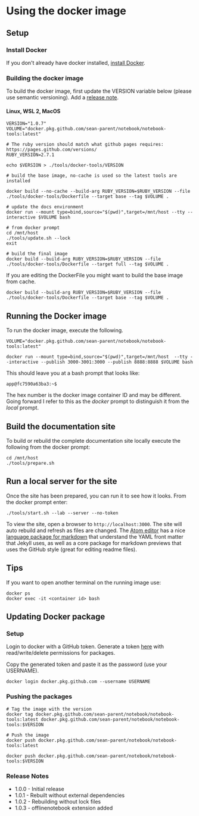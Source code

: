 # Using the docker image

## Setup

### Install Docker
If you don't already have docker installed, [install Docker](https://docs.docker.com/get-docker/).

### Building the docker image

To build the docker image, first update the VERSION variable below (please use semantic versioning). Add a [release note](#release-notes).

#### Linux, WSL 2, MacOS
```
VERSION="1.0.7"
VOLUME="docker.pkg.github.com/sean-parent/notebook/notebook-tools:latest"

# The ruby version should match what github pages requires: https://pages.github.com/versions/
RUBY_VERSION=2.7.1

```

```
echo $VERSION > ./tools/docker-tools/VERSION

# build the base image, no-cache is used so the latest tools are installed

docker build --no-cache --build-arg RUBY_VERSION=$RUBY_VERSION --file ./tools/docker-tools/Dockerfile --target base --tag $VOLUME .

# update the docs environment
docker run --mount type=bind,source="$(pwd)",target=/mnt/host --tty --interactive $VOLUME bash

# from docker prompt
cd /mnt/host
./tools/update.sh --lock
exit

# build the final image
docker build --build-arg RUBY_VERSION=$RUBY_VERSION --file ./tools/docker-tools/Dockerfile --target full --tag $VOLUME .
```

If you are editing the DockerFile you might want to build the base image from cache.

```
docker build --build-arg RUBY_VERSION=$RUBY_VERSION --file ./tools/docker-tools/Dockerfile --target base --tag $VOLUME .
```

## Running the Docker image

To run the docker image, execute the following.

```
VOLUME="docker.pkg.github.com/sean-parent/notebook/notebook-tools:latest"
```
```
docker run --mount type=bind,source="$(pwd)",target=/mnt/host  --tty --interactive --publish 3000-3001:3000 --publish 8888:8888 $VOLUME bash
```

This should leave you at a bash prompt that looks like:

```
app@fc7590a63ba3:~$
```

The hex number is the docker image container ID and may be different. Going forward I refer to this as the _docker_ prompt to distinguish it from the _local_ prompt.

## Build the documentation site

To build or rebuild the complete documentation site locally execute the following from the docker prompt:

```
cd /mnt/host
./tools/prepare.sh
```

## Run a local server for the site

Once the site has been prepared, you can run it to see how it looks. From the docker prompt enter:

```
./tools/start.sh --lab --server --no-token
```

To view the site, open a browser to `http://localhost:3000`. The site will auto rebuild and refresh as files are changed. The [Atom editor](https://atom.io/) has a nice [language package for markdown](https://atom.io/packages/language-markdown) that understand the YAML front matter that Jekyll uses, as well as a core package for markdown previews that uses the GitHub style (great for editing readme files).

## Tips

If you want to open another terminal on the running image use:

```
docker ps
docker exec -it <container id> bash
```

## Updating Docker package

### Setup

Login to docker with a GitHub token. Generate a token [here](https://github.com/settings/tokens) with read/write/delete permissions for packages.

Copy the generated token and paste it as the password (use your USERNAME).
```
docker login docker.pkg.github.com --username USERNAME
```

### Pushing the packages

```
# Tag the image with the version
docker tag docker.pkg.github.com/sean-parent/notebook/notebook-tools:latest docker.pkg.github.com/sean-parent/notebook/notebook-tools:$VERSION

# Push the image
docker push docker.pkg.github.com/sean-parent/notebook/notebook-tools:latest

docker push docker.pkg.github.com/sean-parent/notebook/notebook-tools:$VERSION
```

### Release Notes

- 1.0.0 - Initial release
- 1.0.1 - Rebuilt without external dependencies
- 1.0.2 - Rebuilding without lock files
- 1.0.3 - offlinenotebook extension added

